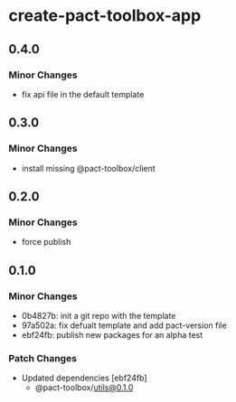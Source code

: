# create-pact-toolbox-app

## 0.4.0

### Minor Changes

- fix api file in the default template

## 0.3.0

### Minor Changes

- install missing @pact-toolbox/client

## 0.2.0

### Minor Changes

- force publish

## 0.1.0

### Minor Changes

- 0b4827b: init a git repo with the template
- 97a502a: fix defualt template and add pact-version file
- ebf24fb: publish new packages for an alpha test

### Patch Changes

- Updated dependencies [ebf24fb]
  - @pact-toolbox/utils@0.1.0
